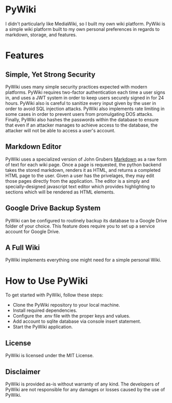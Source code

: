 # PyWiki
I didn't particularly like MediaWiki, so I built my own wiki platform. PyWiki is a simple wiki platform built to my own personal preferences in regards to markdown, storage, and features.

# Features
## Simple, Yet Strong Security
PyWiki uses many simple security practices expected with modern platforms. PyWiki requires two-factor authentication each time a user signs in, and uses a JWT system in order to keep users securely signed in for 24 hours. PyWiki also is careful to sanitize every input given by the user in order to avoid SQL injection attacks. PyWiki also implements rate limiting in some cases in order to prevent users from promulgating DOS attacks. Finally, PyWiki also hashes the passwords within the database to ensure that even if an attacker manages to achieve access to the database, the attacker will not be able to access a user's account.

## Markdown Editor
PyWiki uses a specialized version of John Grubers [Markdown](https://daringfireball.net/projects/markdown/syntax) as a raw form of text for each wiki page. Once a page is requested, the python backend takes the stored markdown, renders it as HTML, and returns a completed HTML page to the user. Given a user has the privelages, they may edit those pages directly from the application. The editor is a simply and specially-designed javascript text editor which provides highlighting to sections which will be rendered as HTML elements.

## Google Drive Backup System
PyWiki can be configured to routinely backup its database to a Google Drive folder of your choice. This feature does require you to set up a service account for Google Drive.

## A Full Wiki
PyWiki implements everything one might need for a simple personal Wiki.

# How to Use PyWiki
To get started with PyWiki, follow these steps:

- Clone the PyWiki repository to your local machine.
- Install required dependencies.
- Configure the .env file with the proper keys and values.
- Add account to sqlite database via console insert statement.
- Start the PyWiki application.

## License
PyWiki is licensed under the MIT License.

## Disclaimer
PyWiki is provided as-is without warranty of any kind. The developers of PyWiki are not responsible for any damages or losses caused by the use of PyWiki.
